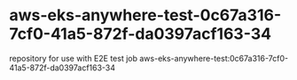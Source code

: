 # aws-eks-anywhere-test-0c67a316-7cf0-41a5-872f-da0397acf163-34
repository for use with E2E test job aws-eks-anywhere-test:0c67a316-7cf0-41a5-872f-da0397acf163-34
